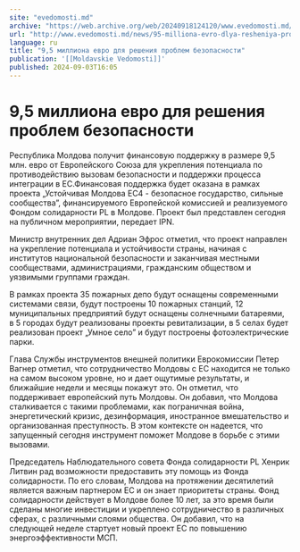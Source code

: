 ```yaml
---
site: "evedomosti.md"
archive: "https://web.archive.org/web/20240918124120/www.evedomosti.md/news/95-milliona-evro-dlya-resheniya-problem-bezopasnosti"
url: "http://www.evedomosti.md/news/95-milliona-evro-dlya-resheniya-problem-bezopasnosti"
language: ru
title: "9,5 миллиона евро для решения проблем безопасности"
publication: '[[Moldavskie Vedomosti]]'
published: 2024-09-03T16:05
---
```


# 9,5 миллиона евро для решения проблем безопасности

Республика Молдова получит финансовую поддержку в размере 9,5 млн. евро от Европейского Союза для укрепления потенциала по противодействию вызовам безопасности и поддержки процесса интеграции в ЕС.Финансовая поддержка будет оказана в рамках проекта „Устойчивая Молдова ЕС4 - безопасное государство, сильные сообщества”, финансируемого Европейской комиссией и реализуемого Фондом солидарности PL в Молдове. Проект был представлен сегодня на публичном мероприятии, передает IPN.

Министр внутренних дел Адриан Эфрос отметил, что проект направлен на укрепление потенциала и устойчивости страны, начиная с институтов национальной безопасности и заканчивая местными сообществами, администрациями, гражданским обществом и уязвимыми группами граждан.

В рамках проекта 35 пожарных депо будут оснащены современными системами связи, будут построены 10 пожарных станций, 12 муниципальных предприятий будут оснащены солнечными батареями, в 5 городах будут реализованы проекты ревитализации, в 5 селах будет реализован проект „Умное село” и будут построены фотоэлектрические парки.

Глава Службы инструментов внешней политики Еврокомиссии Петер Вагнер отметил, что сотрудничество Молдовы с ЕС находится не только на самом высоком уровне, но и дает ощутимые результаты, и ближайшие недели и месяцы покажут это. Он отметил, что поддерживает европейский путь Молдовы. Он добавил, что Молдова сталкивается с такими проблемами, как пограничная война, энергетический кризис, дезинформация, иностранное вмешательство и организованная преступность. В этом контексте он надеется, что запущенный сегодня инструмент поможет Молдове в борьбе с этими вызовами.

Председатель Наблюдательного совета Фонда солидарности PL Хенрик Литвин рад возможности предоставить эту помощь из Фонда солидарности. По его словам, Молдова на протяжении десятилетий является важным партнером ЕС и он знает приоритеты страны. Фонд солидарности действует в Молдове более 10 лет, за это время были сделаны многие инвестиции и укреплено сотрудничество в различных сферах, с различными слоями общества. Он добавил, что на следующей неделе стартует новый проект ЕС по повышению энергоэффективности МСП.